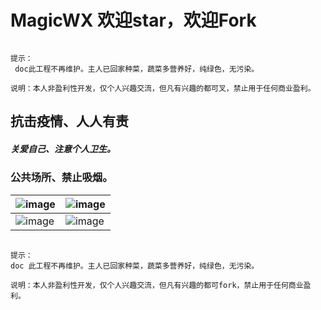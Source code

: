 # MagicWX 欢迎star，欢迎Fork

``` nginx

提示：
 doc此工程不再维护。主人已回家种菜，蔬菜多营养好，纯绿色，无污染。

说明：本人非盈利性开发，仅个人兴趣交流，但凡有兴趣的都可叉，禁止用于任何商业盈利。

``` 

## 抗击疫情、人人有责

##### 关爱自己、注意个人卫生。


### 公共场所、禁止吸烟。


| ![image](https://github.com/yugu88/MagicWX/blob/master/device.png) | ![image](https://img-blog.csdnimg.cn/20200324103336571.png) |
| ---- | ---- |
| ![image](https://img-blog.csdnimg.cn/20200319191809959.jpg) | ![image](https://img-blog.csdnimg.cn/2019123116334614.jpeg) |



``` nginx

提示：
doc 此工程不再维护。主人已回家种菜，蔬菜多营养好，纯绿色，无污染。

说明：本人非盈利性开发，仅个人兴趣交流，但凡有兴趣的都可fork，禁止用于任何商业盈利。

```


